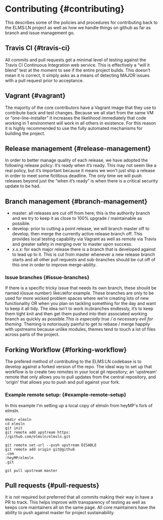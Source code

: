 # Contributing {#contributing}

This describes some of the policies and procedures for contributing back to the ELMS:LN project as well as how we handle things on github as far as branch and issue management go.

## Travis CI {#travis-ci}

All commits and pull requests get a minimal level of testing against the Travis CI Continuous Integration web service. This is effectively a “will it blend” test at the moment to see if the entire project builds. This doesn’t mean it is correct, it simply asks as a means of detecting MAJOR issues with a pull request prior to acceptance.

## Vagrant {#vagrant}

The majority of the core contributors have a Vagrant image that they use to contribute back and test changes. Because we all start from the same VM or “one-line-installer” it increases the likelihood immediately that code working in 1 environment will work in all others in existence. For this reason it is highly recommended to use the fully automated mechanisms for building the project.

## Release management {#release-management}

In order to better manage quality of each release, we have adopted the following release policy: It’s ready when it’s ready. This may not seem like a real policy, but it’s important because it means we won’t just ship a release in order to meet some fictitious deadline. The only time we will push releases beyond just the “when it’s ready” is when there is a critical security update to be had.

## Branch management {#branch-management}

* master: all releases are cut off from here; this is the authority branch and we try to keep it as close to 100% upgrade / maintainable as possible.
* develop: prior to cutting a point release, we will branch master off to develop, then merge the currently active release branch off. This provides local testing capability via Vagrant as well as remote via Travis and greater safety in merging over to master upon success.
* x.x.x: for each major release there is a branch that is developed against to lead up to it. This is cut from master whenever a new release branch starts and all other pull requests and sub-branches should be cut off of this one in order to improve merge-ability.

### Issue branches {#issue-branches}

If there is a specific tricky issue that needs its own branch, these should be named i{issue number} like`i96`for example. These branches are only to be used for more wicked problem spaces where we’re creating lots of new functionality OR when you plan on tackling something for the day and want to keep it all tidy. The idea isn’t to work in`i`branches endlessly, it’s to keep them tight knit and then get them pushed into their associated working branch as quickly as possible._This is especially true / a necessary evil for theming_. Theming is notoriously painful to get to rebase / merge happily with upstreams because unlike modules, themes tend to touch a lot of files across parts of the project.

## Forking Workflow {#forking-workflow}

The prefered method of contributing to the ELMS:LN codebase is to develop against a forked version of the repo. The ideal way to set up that workflow is to create two remotes in your local git repository; an 'upstream' remote that only allows you to pull updates from the central repository, and 'origin' that allows you to push and pull against your fork.

### Example remote setup: {#example-remote-setup}

In this example I'm setting up a local copy of elmsln from heyMP's fork of elmsln.

```
mkdir elmsln
cd elmsln
git init
git remote add upstream https:
//github.com/elmsln/elmsln.git

git remote set-url --push upstream DISABLE
git remote add origin git@github
.com
:heyMP/elmsln
.git

git pull upstream master

```

## Pull requests {#pull-requests}

It is not required but preferred that all commits making their way in have a PR to track. This helps improve with transparency of testing as well as keeps core maintainers all on the same page. All core maintainers have the ability to push against master for project sustainability.

